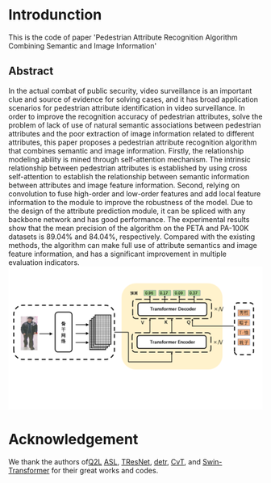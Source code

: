 # Introdunction
This is the code of paper 'Pedestrian Attribute Recognition Algorithm Combining Semantic and Image Information'

## Abstract

In the actual combat of public security, video surveillance is an important clue and source of evidence for solving cases, and it has broad application scenarios for pedestrian attribute identification in video surveillance. In order to improve the recognition accuracy of pedestrian attributes, solve the problem of lack of use of natural semantic associations between pedestrian attributes and the poor extraction of image information related to different attributes, this paper proposes a pedestrian attribute recognition algorithm that combines semantic and image information. Firstly, the relationship modeling ability is mined through self-attention mechanism. The intrinsic relationship between pedestrian attributes is established by using cross self-attention to establish the relationship between semantic information between attributes and image feature information. Second, relying on convolution to fuse high-order and low-order features and add local feature information to the module to improve the robustness of the model. Due to the design of the attribute prediction module, it can be spliced with any backbone network and has good performance. The experimental results show that the mean precision of the algorithm on the PETA and PA-100K datasets is 89.04% and 84.04%, respectively. Compared with the existing methods, the algorithm can make full use of attribute semantics and image feature information, and has a significant improvement in multiple evaluation indicators.
![fig](images/1.png)

# Acknowledgement
We thank the authors of[Q2L](https://github.com/SlongLiu/query2labels) [ASL](https://github.com/Alibaba-MIIL/ASL), [TResNet](https://github.com/Alibaba-MIIL/TResNet), [detr](https://github.com/facebookresearch/detr), [CvT](https://github.com/microsoft/CvT), and [Swin-Transformer](https://github.com/microsoft/Swin-Transformer) for their great works and codes.
